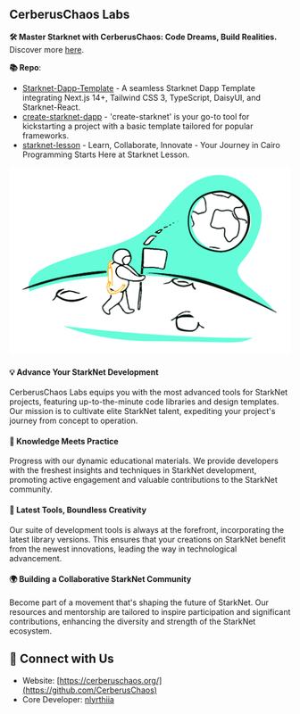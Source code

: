 ## CerberusChaos Labs

**🛠️ Master Starknet with CerberusChaos: Code Dreams, Build Realities.** Discover more [here](https://cerberuschaos.org).

**📚 Repo**:

- [Starknet-Dapp-Template](https://github.com/CerberusChaos/Starknet-Dapp-Template) - A seamless Starknet Dapp Template integrating Next.js 14+, Tailwind CSS 3, TypeScript, DaisyUI, and Starknet-React.
- [create-starknet-dapp](https://github.com/CerberusChaos/create-starknet-dapp) - 'create-starknet' is your go-to tool for kickstarting a project with a basic template tailored for popular frameworks.
- [starknet-lesson](https://www.starknet-lesson.com) - Learn, Collaborate, Innovate - Your Journey in Cairo Programming Starts Here at Starknet Lesson.

![CerberusChaos Labs](https://github.com/CerberusChaos/.github/blob/main/profile/asset/1191704883591_.png)

#### 💡 Advance Your StarkNet Development

CerberusChaos Labs equips you with the most advanced tools for StarkNet projects, featuring up-to-the-minute code libraries and design templates. Our mission is to cultivate elite StarkNet talent, expediting your project's journey from concept to operation.

#### 📘 Knowledge Meets Practice

Progress with our dynamic educational materials. We provide developers with the freshest insights and techniques in StarkNet development, promoting active engagement and valuable contributions to the StarkNet community.

#### 🌟 Latest Tools, Boundless Creativity

Our suite of development tools is always at the forefront, incorporating the latest library versions. This ensures that your creations on StarkNet benefit from the newest innovations, leading the way in technological advancement.

#### 🌍 Building a Collaborative StarkNet Community

Become part of a movement that's shaping the future of StarkNet. Our resources and mentorship are tailored to inspire participation and significant contributions, enhancing the diversity and strength of the StarkNet ecosystem.

## 📡 Connect with Us

- Website: [https://cerberuschaos.org/](https://github.com/CerberusChaos)
- Core Developer: [nlyrthiia](https://github.com/nlyrthiia)
